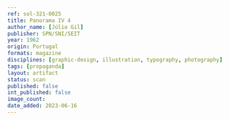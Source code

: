 ```yaml
---
ref: sol-321-0025
title: Panorama IV 4
author_name: [Júlio Gil]
publisher: SPN/SNI/SEIT
year: 1962
origin: Portugal
formats: magazine
disciplines: [graphic-design, illustration, typography, photography]
tags: [propaganda]
layout: artifact
status: scan
published: false
int_published: false
image_count:
date_added: 2023-06-16
---
```

